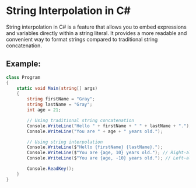 # String Interpolation in C#

String interpolation in C# is a feature that allows you to embed expressions and variables directly within a string literal. It provides a more readable and convenient way to format strings compared to traditional string concatenation.

## Example:

```csharp
class Program
{
    static void Main(string[] args)
    {
        string firstName = "Gray";
        string lastName = "Gray";
        int age = 21;

        // Using traditional string concatenation
        Console.WriteLine("Hello " + firstName + " " + lastName + ".");
        Console.WriteLine("You are " + age + " years old.");

        // Using string interpolation
        Console.WriteLine($"Hello {firstName} {lastName}.");
        Console.WriteLine($"You are {age, 10} years old."); // Right-aligned
        Console.WriteLine($"You are {age, -10} years old."); // Left-aligned

        Console.ReadKey();
    }
}
